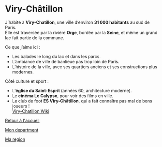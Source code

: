 # Viry-Châtillon 

J’habite à **Viry-Chatillon**, une ville d’environ **31 000 habitants** au sud de Paris.  
Elle est traversée par la rivière **Orge**, bordée par la **Seine**, et même un grand lac fait partie de la commune.  

Ce que j’aime ici :  
- Les balades le long du lac et dans les parcs.  
- L’ambiance de ville de banlieue pas trop loin de Paris.  
- L’histoire de la ville, avec ses quartiers anciens et ses constructions plus modernes.  

Côté culture et sport :  
- L’**église du Saint-Esprit** (années 60, architecture moderne).  
- Le **cinéma Le Calypso**, pour voir des films en ville.  
- Le club de foot **ES Viry-Châtillon**, qui a fait connaître pas mal de bons joueurs !  
[Viry-Chatillon Wiki](https://fr.wikipedia.org/wiki/Viry-Ch%C3%A2tillon)


[Retour à l'accueil](index.md)

[Mon department](mon_department.md)

[Ma region](ma_region.md)

